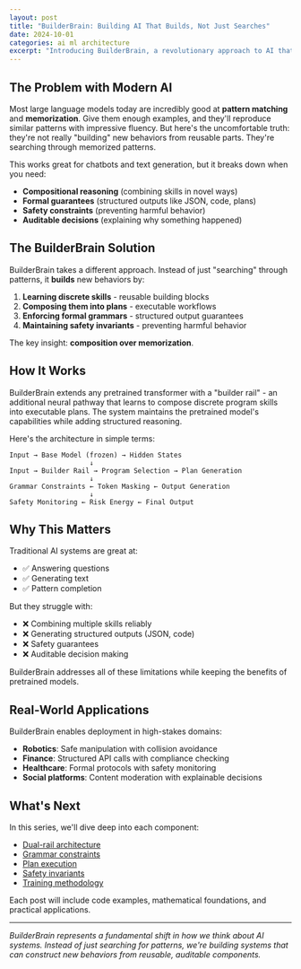 ```yaml
---
layout: post
title: "BuilderBrain: Building AI That Builds, Not Just Searches"
date: 2024-10-01
categories: ai ml architecture
excerpt: "Introducing BuilderBrain, a revolutionary approach to AI that extends pretrained transformers with compositional reasoning, formal grammars, and safety constraints."
---
```


## The Problem with Modern AI

Most large language models today are incredibly good at **pattern matching** and **memorization**. Give them enough examples, and they'll reproduce similar patterns with impressive fluency. But here's the uncomfortable truth: they're not really "building" new behaviors from reusable parts. They're searching through memorized patterns.

This works great for chatbots and text generation, but it breaks down when you need:
- **Compositional reasoning** (combining skills in novel ways)
- **Formal guarantees** (structured outputs like JSON, code, plans)
- **Safety constraints** (preventing harmful behavior)
- **Auditable decisions** (explaining why something happened)

## The BuilderBrain Solution

BuilderBrain takes a different approach. Instead of just "searching" through patterns, it **builds** new behaviors by:

1. **Learning discrete skills** - reusable building blocks
2. **Composing them into plans** - executable workflows
3. **Enforcing formal grammars** - structured output guarantees
4. **Maintaining safety invariants** - preventing harmful behavior

The key insight: **composition over memorization**.

## How It Works

BuilderBrain extends any pretrained transformer with a "builder rail" - an additional neural pathway that learns to compose discrete program skills into executable plans. The system maintains the pretrained model's capabilities while adding structured reasoning.

Here's the architecture in simple terms:

```
Input → Base Model (frozen) → Hidden States
                    ↓
Input → Builder Rail → Program Selection → Plan Generation
                    ↓
Grammar Constraints ← Token Masking ← Output Generation
                    ↓
Safety Monitoring ← Risk Energy ← Final Output
```

## Why This Matters

Traditional AI systems are great at:
- ✅ Answering questions
- ✅ Generating text
- ✅ Pattern completion

But they struggle with:
- ❌ Combining multiple skills reliably
- ❌ Generating structured outputs (JSON, code)
- ❌ Safety guarantees
- ❌ Auditable decision making

BuilderBrain addresses all of these limitations while keeping the benefits of pretrained models.

## Real-World Applications

BuilderBrain enables deployment in high-stakes domains:
- **Robotics**: Safe manipulation with collision avoidance
- **Finance**: Structured API calls with compliance checking
- **Healthcare**: Formal protocols with safety monitoring
- **Social platforms**: Content moderation with explainable decisions

## What's Next

In this series, we'll dive deep into each component:
- [Dual-rail architecture](/ai/ml/architecture/2024/10/02/dual-rail-architecture/)
- [Grammar constraints](/ai/ml/nlp/grammars/2024/10/03/grammar-constraints/)
- [Plan execution](/ai/ml/robotics/planning/2024/10/04/plan-execution/)
- [Safety invariants](/ai/ml/safety/ethics/2024/10/05/safety-invariants/)
- [Training methodology](/ai/ml/training/optimization/2024/10/06/training-methodology/)

Each post will include code examples, mathematical foundations, and practical applications.

---

*BuilderBrain represents a fundamental shift in how we think about AI systems. Instead of just searching for patterns, we're building systems that can construct new behaviors from reusable, auditable components.*
